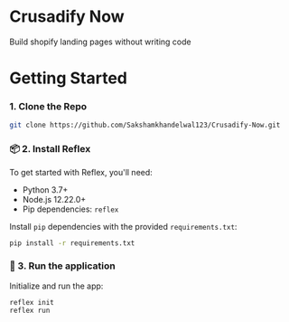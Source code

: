 # Crusadify Now
Build shopify landing pages without writing code

# Getting Started

### 1. Clone the Repo

```bash
git clone https://github.com/Sakshamkhandelwal123/Crusadify-Now.git
```

### 📦 2. Install Reflex

To get started with Reflex, you'll need:

- Python 3.7+
- Node.js 12.22.0+
- Pip dependencies: `reflex`

Install `pip` dependencies with the provided `requirements.txt`:

```bash
pip install -r requirements.txt
```

### 🚀 3. Run the application

Initialize and run the app:

```
reflex init
reflex run
```